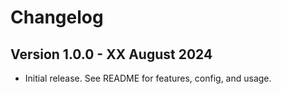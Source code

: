 # Changelog

## Version 1.0.0 - XX August 2024

- Initial release. See README for features, config, and usage.
